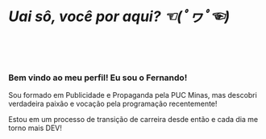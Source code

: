 # <em>Uai sô, você por aqui?  ☜(ﾟヮﾟ☜) </em>
<br/>
<br/>
<br/>

### Bem vindo ao meu perfil! Eu sou o Fernando!

Sou formado em Publicidade e Propaganda pela PUC Minas, mas descobri verdadeira paixão e vocação pela programação recentemente!

Estou em um processo de transição de carreira desde então e cada dia me torno mais DEV!

